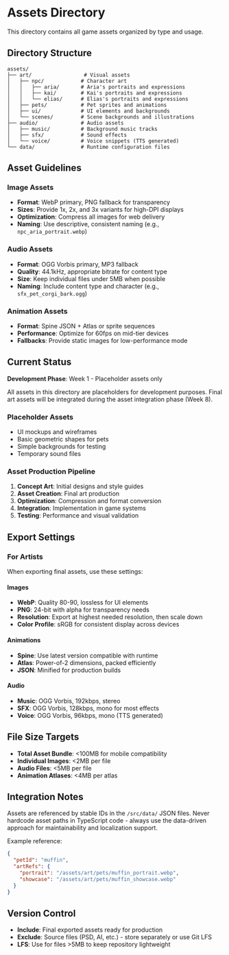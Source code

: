 # Assets Directory

This directory contains all game assets organized by type and usage.

## Directory Structure

```
assets/
├── art/                 # Visual assets
│   ├── npc/            # Character art
│   │   ├── aria/       # Aria's portraits and expressions
│   │   ├── kai/        # Kai's portraits and expressions
│   │   └── elias/      # Elias's portraits and expressions
│   ├── pets/           # Pet sprites and animations
│   ├── ui/             # UI elements and backgrounds
│   └── scenes/         # Scene backgrounds and illustrations
├── audio/              # Audio assets
│   ├── music/          # Background music tracks
│   ├── sfx/            # Sound effects
│   └── voice/          # Voice snippets (TTS generated)
└── data/               # Runtime configuration files
```

## Asset Guidelines

### Image Assets

- **Format**: WebP primary, PNG fallback for transparency
- **Sizes**: Provide 1x, 2x, and 3x variants for high-DPI displays
- **Optimization**: Compress all images for web delivery
- **Naming**: Use descriptive, consistent naming (e.g., `npc_aria_portrait.webp`)

### Audio Assets

- **Format**: OGG Vorbis primary, MP3 fallback
- **Quality**: 44.1kHz, appropriate bitrate for content type
- **Size**: Keep individual files under 5MB when possible
- **Naming**: Include content type and character (e.g., `sfx_pet_corgi_bark.ogg`)

### Animation Assets

- **Format**: Spine JSON + Atlas or sprite sequences
- **Performance**: Optimize for 60fps on mid-tier devices
- **Fallbacks**: Provide static images for low-performance mode

## Current Status

**Development Phase**: Week 1 - Placeholder assets only

All assets in this directory are placeholders for development purposes. Final art assets will be integrated during the asset integration phase (Week 8).

### Placeholder Assets

- UI mockups and wireframes
- Basic geometric shapes for pets
- Simple backgrounds for testing
- Temporary sound files

### Asset Production Pipeline

1. **Concept Art**: Initial designs and style guides
2. **Asset Creation**: Final art production
3. **Optimization**: Compression and format conversion
4. **Integration**: Implementation in game systems
5. **Testing**: Performance and visual validation

## Export Settings

### For Artists

When exporting final assets, use these settings:

#### Images
- **WebP**: Quality 80-90, lossless for UI elements
- **PNG**: 24-bit with alpha for transparency needs
- **Resolution**: Export at highest needed resolution, then scale down
- **Color Profile**: sRGB for consistent display across devices

#### Animations
- **Spine**: Use latest version compatible with runtime
- **Atlas**: Power-of-2 dimensions, packed efficiently
- **JSON**: Minified for production builds

#### Audio
- **Music**: OGG Vorbis, 192kbps, stereo
- **SFX**: OGG Vorbis, 128kbps, mono for most effects
- **Voice**: OGG Vorbis, 96kbps, mono (TTS generated)

## File Size Targets

- **Total Asset Bundle**: <100MB for mobile compatibility
- **Individual Images**: <2MB per file
- **Audio Files**: <5MB per file
- **Animation Atlases**: <4MB per atlas

## Integration Notes

Assets are referenced by stable IDs in the `/src/data/` JSON files. Never hardcode asset paths in TypeScript code - always use the data-driven approach for maintainability and localization support.

Example reference:
```json
{
  "petId": "muffin",
  "artRefs": {
    "portrait": "/assets/art/pets/muffin_portrait.webp",
    "showcase": "/assets/art/pets/muffin_showcase.webp"
  }
}
```

## Version Control

- **Include**: Final exported assets ready for production
- **Exclude**: Source files (PSD, AI, etc.) - store separately or use Git LFS
- **LFS**: Use for files >5MB to keep repository lightweight

